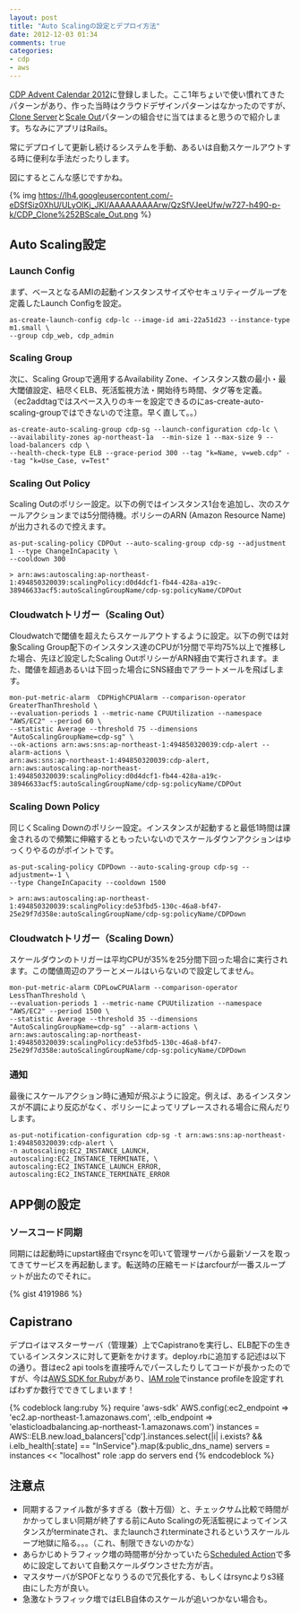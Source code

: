 ```yaml
---
layout: post
title: "Auto Scalingの設定とデプロイ方法"
date: 2012-12-03 01:34
comments: true
categories: 
- cdp
- aws
---
```


[CDP Advent Calendar 2012](http://www.zusaar.com/event/451061)に登録しました。ここ1年ちょいで使い慣れてきたパターンがあり、作った当時はクラウドデザインパターンはなかったのですが、[Clone Server](http://aws.clouddesignpattern.org/index.php/CDP:Clone_Server%E3%83%91%E3%82%BF%E3%83%BC%E3%83%B3)と[Scale Out](http://aws.clouddesignpattern.org/index.php/CDP:Scale_Out%E3%83%91%E3%82%BF%E3%83%BC%E3%83%B3)パターンの組合せに当てはまると思うので紹介します。ちなみにアプリはRails。

常にデプロイして更新し続けるシステムを手動、あるいは自動スケールアウトする時に便利な手法だったりします。

図にするとこんな感じですかね。

{% img https://lh4.googleusercontent.com/-eDSfSiz0XhU/ULyOlKj_JKI/AAAAAAAAArw/QzSfVJeeUfw/w727-h490-p-k/CDP_Clone%252BScale_Out.png %}

## Auto Scaling設定 ##

### Launch Config ###

まず、ベースとなるAMIの起動インスタンスサイズやセキュリティーグループを定義したLaunch Configを設定。

    as-create-launch-config cdp-lc --image-id ami-22a51d23 --instance-type m1.small \
    --group cdp_web, cdp_admin

### Scaling Group ###

次に、Scaling Groupで適用するAvailability Zone、インスタンス数の最小・最大閾値設定、紐尽くELB、死活監視方法・開始待ち時間、タグ等を定義。（ec2addtagではスペース入りのキーを設定できるのにas-create-auto-scaling-groupではできないので注意。早く直して。。）

    as-create-auto-scaling-group cdp-sg --launch-configuration cdp-lc \
    --availability-zones ap-northeast-1a  --min-size 1 --max-size 9 --load-balancers cdp \
    --health-check-type ELB --grace-period 300 --tag "k=Name, v=web.cdp" --tag "k=Use_Case, v=Test"

### Scaling Out Policy ###

Scaling Outのポリシー設定。以下の例ではインスタンス1台を追加し、次のスケールアクションまでは5分間待機。ポリシーのARN (Amazon Resource Name)が出力されるので控えます。

    as-put-scaling-policy CDPOut --auto-scaling-group cdp-sg --adjustment 1 --type ChangeInCapacity \
    --cooldown 300

    > arn:aws:autoscaling:ap-northeast-1:494850320039:scalingPolicy:d0d4dcf1-fb44-428a-a19c-38946633acf5:autoScalingGroupName/cdp-sg:policyName/CDPOut

### Cloudwatchトリガー（Scaling Out） ###

Cloudwatchで閾値を超えたらスケールアウトするように設定。以下の例では対象Scaling Group配下のインスタンス達のCPUが1分間で平均75%以上で推移した場合、先ほど設定したScaling OutポリシーがARN経由で実行されます。また、閾値を超過あるいは下回った場合にSNS経由でアラートメールを飛ばします。

    mon-put-metric-alarm  CDPHighCPUAlarm --comparison-operator GreaterThanThreshold \
    --evaluation-periods 1 --metric-name CPUUtilization --namespace "AWS/EC2" --period 60 \
    --statistic Average --threshold 75 --dimensions "AutoScalingGroupName=cdp-sg" \
    --ok-actions arn:aws:sns:ap-northeast-1:494850320039:cdp-alert --alarm-actions \
    arn:aws:sns:ap-northeast-1:494850320039:cdp-alert, arn:aws:autoscaling:ap-northeast-1:494850320039:scalingPolicy:d0d4dcf1-fb44-428a-a19c-38946633acf5:autoScalingGroupName/cdp-sg:policyName/CDPOut


### Scaling Down Policy ###

同じくScaling Downのポリシー設定。インスタンスが起動すると最低1時間は課金されるので頻繁に伸縮するともったいないのでスケールダウンアクションはゆっくりやるのがポイントです。

    as-put-scaling-policy CDPDown --auto-scaling-group cdp-sg --adjustment=-1 \
    --type ChangeInCapacity --cooldown 1500

    > arn:aws:autoscaling:ap-northeast-1:494850320039:scalingPolicy:de53fbd5-130c-46a8-bf47-25e29f7d358e:autoScalingGroupName/cdp-sg:policyName/CDPDown

### Cloudwatchトリガー（Scaling Down） ###

スケールダウンのトリガーは平均CPUが35%を25分間下回った場合に実行されます。この閾値周辺のアラーとメールはいらないので設定してません。

    mon-put-metric-alarm CDPLowCPUAlarm --comparison-operator LessThanThreshold \
    --evaluation-periods 1 --metric-name CPUUtilization --namespace "AWS/EC2" --period 1500 \
    --statistic Average --threshold 35 --dimensions "AutoScalingGroupName=cdp-sg" --alarm-actions \
    arn:aws:autoscaling:ap-northeast-1:494850320039:scalingPolicy:de53fbd5-130c-46a8-bf47-25e29f7d358e:autoScalingGroupName/cdp-sg:policyName/CDPDown

### 通知 ###

最後にスケールアクション時に通知が飛ぶように設定。例えば、あるインスタンスが不調により反応がなく、ポリシーによってリプレースされる場合に飛んだりします。

    as-put-notification-configuration cdp-sg -t arn:aws:sns:ap-northeast-1:494850320039:cdp-alert \
    -n autoscaling:EC2_INSTANCE_LAUNCH, autoscaling:EC2_INSTANCE_TERMINATE, \
    autoscaling:EC2_INSTANCE_LAUNCH_ERROR, autoscaling:EC2_INSTANCE_TERMINATE_ERROR

## APP側の設定 ##

### ソースコード同期 ###

同期には起動時にupstart経由でrsyncを叩いて管理サーバから最新ソースを取ってきてサービスを再起動します。転送時の圧縮モードはarcfourが一番スループットが出たのでそれに。

{% gist 4191986 %}

## Capistrano ###

デプロイはマスターサーバ（管理兼）上でCapistranoを実行し、ELB配下の生きているインスタンスに対して更新をかけます。deploy.rbに追加する記述は以下の通り。昔はec2 api toolsを直接呼んでパースしたりしてコードが長かったのですが、今は[AWS SDK for Ruby](http://aws.amazon.com/sdkforruby/)があり、[IAM role](http://aws.amazon.com/iam/)でinstance profileを設定すればわずか数行でできてしまいます！

{% codeblock lang:ruby %}
require 'aws-sdk' 
AWS.config(:ec2_endpoint => 'ec2.ap-northeast-1.amazonaws.com', :elb_endpoint => 'elasticloadbalancing.ap-northeast-1.amazonaws.com') 
instances = AWS::ELB.new.load_balancers['cdp'].instances.select{|i| i.exists? && i.elb_health[:state] == "InService"}.map(&:public_dns_name) 
servers = instances << "localhost" 
role :app do servers end
{% endcodeblock %}


## 注意点 ##

- 同期するファイル数が多すぎる（数十万個）と、チェックサム比較で時間がかかってしまい同期が終了する前にAuto Scalingの死活監視によってインスタンスがterminateされ、またlaunchされterminateされるというスケールループ地獄に陥る。。。（これ、制限できないのかな）
- あらかじめトラフィック増の時間帯が分かっていたら[Scheduled Action](http://docs.amazonwebservices.com/AutoScaling/latest/DeveloperGuide/scaling_plan.html#schedule_time)で多めに設定しておいて自動スケールダウンさせた方が吉。
- マスタサーバがSPOFとなりうるので冗長化する、もしくはrsyncよりs3経由にした方が良い。
- 急激なトラフィック増ではELB自体のスケールが追いつかない場合も。

